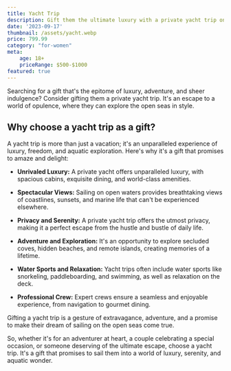 ```yaml
---
title: Yacht Trip
description: Gift them the ultimate luxury with a private yacht trip on the open seas.
date: '2023-09-17'
thumbnail: /assets/yacht.webp
price: 799.99
category: "for-women"
meta:
    age: 18+
    priceRange: $500-$1000
featured: true
---
```

Searching for a gift that's the epitome of luxury, adventure, and sheer indulgence? Consider gifting them a private yacht trip. It's an escape to a world of opulence, where they can explore the open seas in style.

## Why choose a yacht trip as a gift?

A yacht trip is more than just a vacation; it's an unparalleled experience of luxury, freedom, and aquatic exploration. Here's why it's a gift that promises to amaze and delight:

- **Unrivaled Luxury:** A private yacht offers unparalleled luxury, with spacious cabins, exquisite dining, and world-class amenities.

- **Spectacular Views:** Sailing on open waters provides breathtaking views of coastlines, sunsets, and marine life that can't be experienced elsewhere.

- **Privacy and Serenity:** A private yacht trip offers the utmost privacy, making it a perfect escape from the hustle and bustle of daily life.

- **Adventure and Exploration:** It's an opportunity to explore secluded coves, hidden beaches, and remote islands, creating memories of a lifetime.

- **Water Sports and Relaxation:** Yacht trips often include water sports like snorkeling, paddleboarding, and swimming, as well as relaxation on the deck.

- **Professional Crew:** Expert crews ensure a seamless and enjoyable experience, from navigation to gourmet dining.

Gifting a yacht trip is a gesture of extravagance, adventure, and a promise to make their dream of sailing on the open seas come true.

So, whether it's for an adventurer at heart, a couple celebrating a special occasion, or someone deserving of the ultimate escape, choose a yacht trip. It's a gift that promises to sail them into a world of luxury, serenity, and aquatic wonder.

